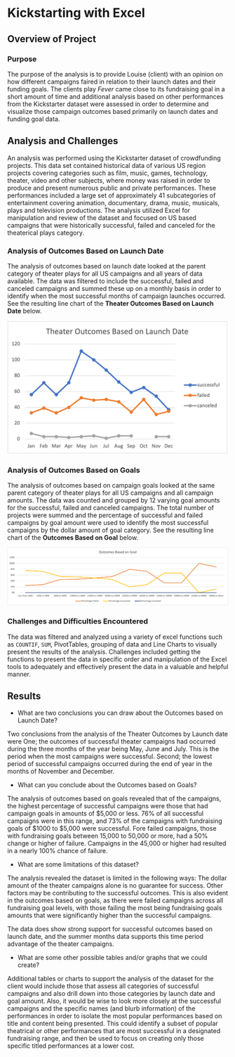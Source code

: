 # Kickstarting with Excel

## Overview of Project

### Purpose
The purpose of the analysis is to provide Louise (client) with an opinion on how different campaigns faired in relation to their launch dates and their funding goals.  The clients play _Fever_ came close to its fundraising goal in a short amount of time and additional analysis based on other performances from the Kickstarter dataset were assessed in order to determine and visualize those campaign outcomes based primarily on launch dates and funding goal data.  

## Analysis and Challenges

An analysis was performed using the Kickstarter dataset of crowdfunding projects. This data set contained historical data of various US region projects covering categories such as film, music, games, technology, theater, video and other subjects, where money was raised in order to produce and present numerous public and private performances.  These performances included a large set of approximately 41 subcategories of entertainment covering animation, documentary, drama, music, musicals, plays and television productions.  The analysis utilized Excel for manipulation and review of the dataset and focused on US based campaigns that were historically successful, failed and canceled for the theaterical plays category.  

### Analysis of Outcomes Based on Launch Date

The analysis of outcomes based on launch date looked at the parent category of theater plays for all US campaigns and all years of data available.  The data was filtered to include the successful, failed and canceled campaigns and summed these up on a monthly basis in order to identify when the most successful months of campaign launches occurred.  See the resulting line chart of the **Theater Outcomes Based on Launch Date** below.
          
![Line Chart 1](resources/Theater_Outcomes_vs_Launch.png)

### Analysis of Outcomes Based on Goals

The analysis of outcomes based on campaign goals looked at the same parent category of theater plays for all US campaigns and all campaign amounts.  The data was counted and grouped by 12 varying goal amounts for the successful, failed and canceled campaigns.  The total number of projects were summed and the percentage of successful and failed campaigns by goal amount were used to identify the most successful campaigns by the dollar amount of goal category.  See the resulting line chart of the **Outcomes Based on Goal** below.

![Line Chart 2](resources/Outcomes_vs_Goals.png)

### Challenges and Difficulties Encountered
The data was filtered and analyzed using a variety of excel functions such as `COUNTIF`, `SUM`, PivotTables, grouping of data and Line Charts to visually present the results of the analysis. Challenges included getting the functions to present the data in specific order and manipulation of the Excel tools to adequately and effectively present the data in a valuable and helpful manner.

## Results

- What are two conclusions you can draw about the Outcomes based on Launch Date?

Two conclusions from the analysis of the Theater Outcomes by Launch date were One; the outcomes of successful theater campaigns had occurred during the three months of the year being May, June and July.  This is the period when the most campaigns were successful.  Second; the lowest period of successful campaigns occurred during the end of year in the months of November and December. 

- What can you conclude about the Outcomes based on Goals?

The analysis of outcomes based on goals revealed that of the campaigns, the highest percentage of successful campaigns were those that had campaign goals in amounts of $5,000 or less.  76% of all successful campaigns were in this range, and 73% of the campaigns with fundraising goals of $1000 to $5,000 were successful.  Fore failed campaigns, those with fundraising goals between 15,000 to 50,000 or more, had a 50% change or higher of failure. Campaigns in the 45,000 or higher had resulted in a nearly 100% chance of failure. 

- What are some limitations of this dataset?

The analysis revealed the dataset is limited in the following ways: The dollar amount of the theater campaigns alone is no guarantee for success.  Other factors may be contributing to the successful outcomes.  This is also evident in the outcomes based on goals, as there were failed campaigns across all fundraising goal levels, with those failing the most being fundraising goals  amounts that were significantly higher than the successful campaigns.
          
The data does show strong support for successful outcomes based on launch date, and the summer months data supports this time period advantage of the theater campaigns.

- What are some other possible tables and/or graphs that we could create?

Additional tables or charts to support the analysis of the dataset for the client would include those that assess all categories of successful campaigns and also drill down into those categories by launch date and goal amount.  Also, it would be wise to look more closely at the successful campaigns and the specific names (and blurb information) of the performances in order to isolate the most popular performances based on title and content being presented.  This could identify a subset of popular theatrical or other performances that are most successful in a designated fundraising range, and then be used to focus on creating only those specific titled performances at a lower cost.  
